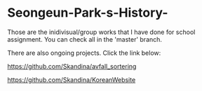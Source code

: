 # Seongeun-Park-s-History-
Those are the inidivisual/group works that I have done for school assignment. 
You can check all in the 'master' branch.

There are also ongoing projects. Click the link below:

https://github.com/Skandina/avfall_sortering

https://github.com/Skandina/KoreanWebsite
